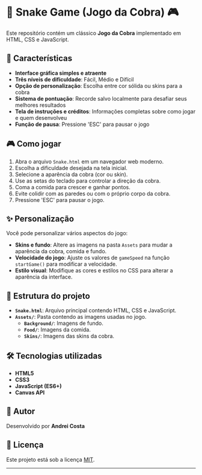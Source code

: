 # 🐍 Snake Game (Jogo da Cobra) 🎮

Este repositório contém um clássico **Jogo da Cobra** implementado em HTML, CSS e JavaScript.

## 🎨 Características

- **Interface gráfica simples e atraente**
- **Três níveis de dificuldade**: Fácil, Médio e Difícil
- **Opção de personalização**: Escolha entre cor sólida ou skins para a cobra
- **Sistema de pontuação**: Recorde salvo localmente para desafiar seus melhores resultados
- **Tela de instruções e créditos**: Informações completas sobre como jogar e quem desenvolveu
- **Função de pausa**: Pressione 'ESC' para pausar o jogo

## 🎮 Como jogar

1. Abra o arquivo `Snake.html` em um navegador web moderno.
2. Escolha a dificuldade desejada na tela inicial.
3. Selecione a aparência da cobra (cor ou skin).
4. Use as setas do teclado para controlar a direção da cobra.
5. Coma a comida para crescer e ganhar pontos.
6. Evite colidir com as paredes ou com o próprio corpo da cobra.
7. Pressione 'ESC' para pausar o jogo.

## ✨ Personalização

Você pode personalizar vários aspectos do jogo:

- **Skins e fundo**: Altere as imagens na pasta `Assets` para mudar a aparência da cobra, comida e fundo.
- **Velocidade do jogo**: Ajuste os valores de `gameSpeed` na função `startGame()` para modificar a velocidade.
- **Estilo visual**: Modifique as cores e estilos no CSS para alterar a aparência da interface.

## 📂 Estrutura do projeto

- **`Snake.html`**: Arquivo principal contendo HTML, CSS e JavaScript.
- **`Assets/`**: Pasta contendo as imagens usadas no jogo.
  - **`Background/`**: Imagens de fundo.
  - **`Food/`**: Imagens da comida.
  - **`Skins/`**: Imagens das skins da cobra.

## 🛠️ Tecnologias utilizadas

- **HTML5**
- **CSS3**
- **JavaScript (ES6+)**
- **Canvas API**

## 👤 Autor

Desenvolvido por **Andrei Costa**

## 📜 Licença

Este projeto está sob a licença [MIT](https://opensource.org/licenses/MIT).

---
